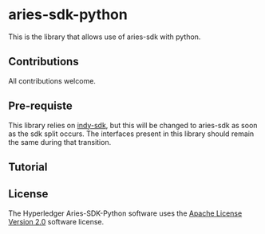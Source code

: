 # aries-sdk-python

This is the library that allows use of aries-sdk with python.

## Contributions

All contributions welcome.

## Pre-requiste

This library relies on [indy-sdk](https://github.com/hyperledger/indy-sdk#installing-the-sdk), but this
will be changed to aries-sdk as soon as the sdk split occurs. The interfaces
present in this library should remain the same during that transition.

## Tutorial

<todo>

## License

The Hyperledger Aries-SDK-Python software uses the [Apache License Version 2.0](LICENSE) software license.
